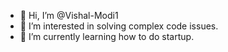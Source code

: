 - 👋 Hi, I’m @Vishal-Modi1
- 👀 I’m interested in solving complex code issues.
- 🌱 I’m currently learning how to do startup.

<!---
Vishal-Modi1/Vishal-Modi1 is a ✨ special ✨ repository because its `README.md` (this file) appears on your GitHub profile.
You can click the Preview link to take a look at your changes.
--->

